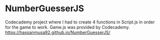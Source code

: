 # NumberGuesserJS
Codecademy project where I had to create 4 functions in Script.js in order for the game to work. Game.js was provided by Codecademy. 
https://hassanmusa92.github.io/NumberGuesserJS/
